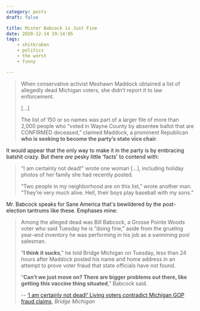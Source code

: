 ```yaml
---
category: posts
draft: false

title: Mister Babcock is Just Fine
date: 2020-12-14 19:14:05
tags:
    - shitkraken
    - politics
    - the worst
    - funny

---
```


> When conservative activist Meshawn Maddock obtained a list of allegedly dead Michigan voters, she didn’t report it to law enforcement.
>
> [...]
>
> The list of 150 or so names was part of a larger file of more than 2,000 people who “voted in Wayne County by absentee ballot that are CONFIRMED deceased,” claimed Maddock, a prominent Republican **who is seeking to become the party’s state vice chair**.

It would appear that the only way to make it in the party is by embracing batshit crazy. But there _are_ pesky little 'facts' to contend with:

> “I am certainly not dead!” wrote one woman [...], including holiday photos of her family she had recently posted.
>
> “Two people in my neighborhood are on this list,” wrote another man. “They’re very much alive. Hell, their boys play baseball with my sons.”

Mr. Babcock speaks for Sane America that's bewildered by the post-election tantrums like these. Emphases mine:

> Among the alleged dead was Bill Babcock, a Grosse Pointe Woods voter who said Tuesday he is “doing fine,” aside from the grueling year-end inventory he was performing in his job as a swimming pool salesman.
>
> “**I think it sucks**,” he told Bridge Michigan on Tuesday, less than 24 hours after Maddock posted his name and home address in an attempt to prove voter fraud that state officials have not found.
>
> “**Can’t we just move on? There are bigger problems out there, like getting this vaccine thing situated**,” Babcock said.
>
> -- [‘I am certainly not dead!’ Living voters contradict Michigan GOP fraud claims](https://www.bridgemi.com/michigan-government/i-am-certainly-not-dead-living-voters-contradict-michigan-gop-fraud-claims), _Bridge Michigan_

